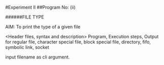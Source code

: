 #Experiment II 
##Program No: (ii)

######FILE TYPE

AIM: To print the type of a given file

\<Header files, syntax and description\>
Program, Execution steps, Output for regular file, character special file, block special file, directory, fifo, symbolic link, socket

input filename as cli argument.
